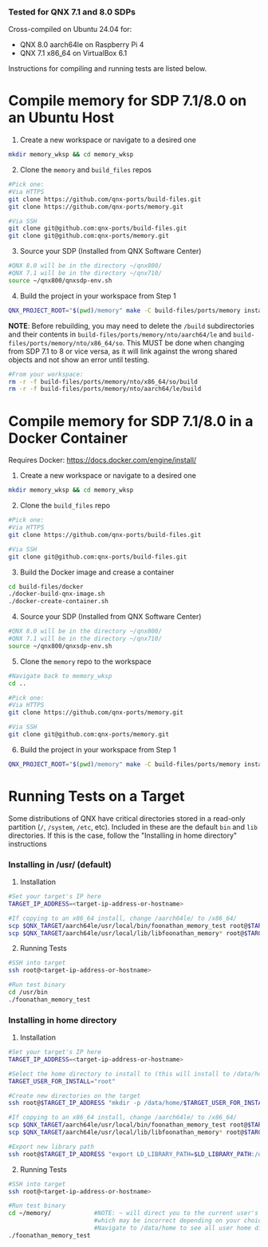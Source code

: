 ### Tested for QNX 7.1 and 8.0 SDPs
Cross-compiled on Ubuntu 24.04 for:
- QNX 8.0 aarch64le on Raspberry Pi 4
- QNX 7.1 x86_64 on VirtualBox 6.1

Instructions for compiling and running tests are listed below.

# Compile memory for SDP 7.1/8.0 on an Ubuntu Host
1. Create a new workspace or navigate to a desired one
```bash
mkdir memory_wksp && cd memory_wksp
```

2. Clone the `memory` and `build_files` repos
```bash
#Pick one:
#Via HTTPS
git clone https://github.com/qnx-ports/build-files.git
git clone https://github.com/qnx-ports/memory.git

#Via SSH
git clone git@github.com:qnx-ports/build-files.git 
git clone git@github.com:qnx-ports/memory.git 
```

3. Source your SDP (Installed from QNX Software Center)
```bash
#QNX 8.0 will be in the directory ~/qnx800/
#QNX 7.1 will be in the directory ~/qnx710/
source ~/qnx800/qnxsdp-env.sh
```

4. Build the project in your workspace from Step 1
```bash
QNX_PROJECT_ROOT="$(pwd)/memory" make -C build-files/ports/memory install -j4
```

**NOTE**: Before rebuilding, you may need to delete the `/build` subdirectories and their contents in `build-files/ports/memory/nto/aarch64/le` and `build-files/ports/memory/nto/x86_64/so`. This MUST be done when changing from SDP 7.1 to 8 or vice versa, as it will link against the wrong shared objects and not show an error until testing.
```bash
#From your workspace:
rm -r -f build-files/ports/memory/nto/x86_64/so/build
rm -r -f build-files/ports/memory/nto/aarch64/le/build
```

# Compile memory for SDP 7.1/8.0 in a Docker Container
Requires Docker: https://docs.docker.com/engine/install/

1. Create a new workspace or navigate to a desired one
```bash
mkdir memory_wksp && cd memory_wksp
```

2. Clone the  `build_files` repo
```bash
#Pick one:
#Via HTTPS
git clone https://github.com/qnx-ports/build-files.git

#Via SSH
git clone git@github.com:qnx-ports/build-files.git 
```

3. Build the Docker image and crease a container
```bash
cd build-files/docker
./docker-build-qnx-image.sh
./docker-create-container.sh
```

4. Source your SDP (Installed from QNX Software Center)
```bash
#QNX 8.0 will be in the directory ~/qnx800/
#QNX 7.1 will be in the directory ~/qnx710/
source ~/qnx800/qnxsdp-env.sh
```

5. Clone the `memory` repo to the workspace
```bash
#Navigate back to memory_wksp
cd .. 

#Pick one:
#Via HTTPS
git clone https://github.com/qnx-ports/memory.git

#Via SSH
git clone git@github.com:qnx-ports/memory.git
```

6. Build the project in your workspace from Step 1
```bash
QNX_PROJECT_ROOT="$(pwd)/memory" make -C build-files/ports/memory install -j4
```

# Running Tests on a Target
Some distributions of QNX have critical directories stored in a read-only partition (`/`, `/system`, `/etc`, etc). Included in these are the default `bin` and `lib` directories. If this is the case, follow the "Installing in home directory" instructions

### Installing in /usr/ (default)
1. Installation
```bash
#Set your target's IP here
TARGET_IP_ADDRESS=<target-ip-address-or-hostname>

#If copying to an x86_64 install, change /aarch64le/ to /x86_64/
scp $QNX_TARGET/aarch64le/usr/local/bin/foonathan_memory_test root@$TARGET_IP_ADDRESS:/usr/bin
scp $QNX_TARGET/aarch64le/usr/local/lib/libfoonathan_memory* root@$TARGET_IP_ADDRESS:/usr/lib
```

2. Running Tests
```bash
#SSH into target
ssh root@<target-ip-address-or-hostname>

#Run test binary
cd /usr/bin
./foonathan_memory_test
```

### Installing in home directory
1. Installation
```bash
#Set your target's IP here
TARGET_IP_ADDRESS=<target-ip-address-or-hostname>

#Select the home directory to install to (this will install to /data/home/root)
TARGET_USER_FOR_INSTALL="root"

#Create new directories on the target
ssh root@$TARGET_IP_ADDRESS "mkdir -p /data/home/$TARGET_USER_FOR_INSTALL/memory/lib"

#If copying to an x86_64 install, change /aarch64le/ to /x86_64/
scp $QNX_TARGET/aarch64le/usr/local/bin/foonathan_memory_test root@$TARGET_IP_ADDRESS:/data/home/$TARGET_USER_FOR_INSTALL/memory/
scp $QNX_TARGET/aarch64le/usr/local/lib/libfoonathan_memory* root@$TARGET_IP_ADDRESS:/data/home/$TARGET_USER_FOR_INSTALL/memory/lib

#Export new library path
ssh root@$TARGET_IP_ADDRESS "export LD_LIBRARY_PATH=$LD_LIBRARY_PATH:/data/home/$TARGET_USER_FOR_INSTALL/memory/lib"
```

2. Running Tests
```bash
#SSH into target
ssh root@<target-ip-address-or-hostname>

#Run test binary
cd ~/memory/            #NOTE: ~ will direct you to the current user's home directory, 
                        #which may be incorrect depending on your choices above. 
                        #Navigate to /data/home to see all user home directories
./foonathan_memory_test
```